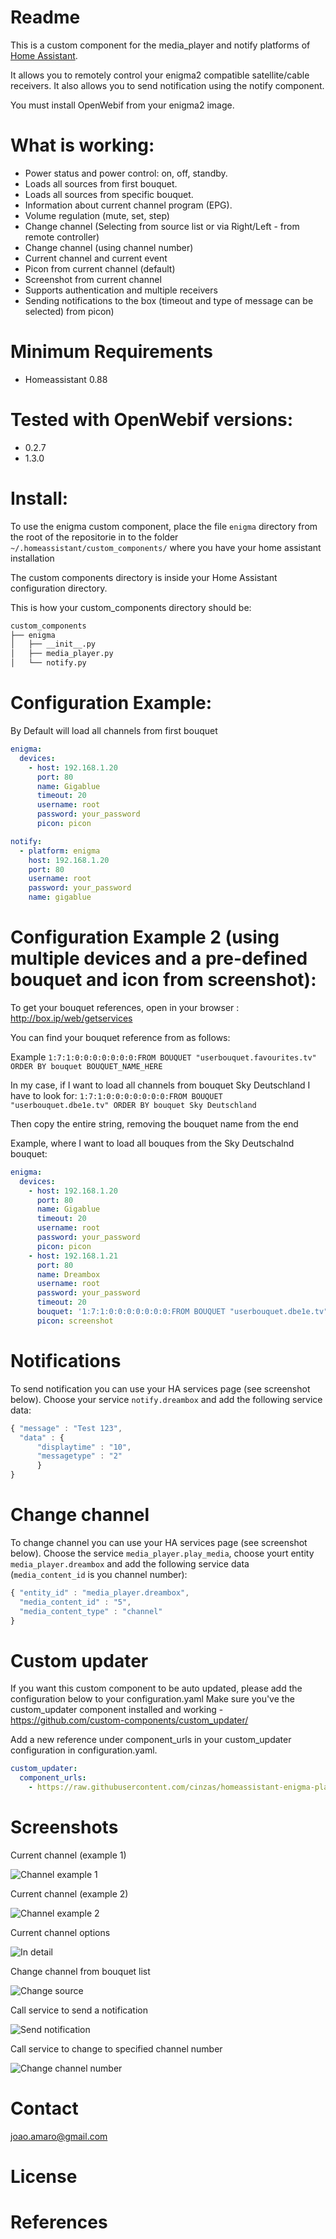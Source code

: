 # Readme

This is a custom component for the media_player and notify platforms of [Home Assistant][1].

It allows you to remotely control your enigma2 compatible satellite/cable receivers.
It also allows you to send notification using the notify component.

You must install OpenWebif from your enigma2 image.

  
# What is working:
  - Power status and power control: on, off, standby. 
  - Loads all sources from first bouquet. 
  - Loads all sources from specific bouquet.
  - Information about current channel program (EPG).
  - Volume regulation (mute, set, step)
  - Change channel (Selecting from source list or via Right/Left - from remote controller)
  - Change channel (using channel number)
  - Current channel and current event
  - Picon from current channel (default)
  - Screenshot from current channel
  - Supports authentication and multiple receivers
  - Sending notifications to the box (timeout and type of message can be selected)
  from picon)
    
# Minimum Requirements
  - Homeassistant 0.88

# Tested with OpenWebif versions:
  - 0.2.7
  - 1.3.0

# Install:
To use the enigma custom component, place the file `enigma` directory from the root of
the repositorie in to the folder `~/.homeassistant/custom_components/` where
you have your home assistant installation

The custom components directory is inside your Home Assistant configuration directory.

This is how your custom_components directory should be:
```bash
custom_components
├── enigma
│   ├── __init__.py
│   ├── media_player.py
│   └── notify.py
```
# Configuration Example:
By Default will load all channels from first bouquet

```yaml 
enigma: 
  devices:
    - host: 192.168.1.20
      port: 80
      name: Gigablue
      timeout: 20
      username: root
      password: your_password
      picon: picon

notify:
  - platform: enigma
    host: 192.168.1.20
    port: 80
    username: root
    password: your_password
    name: gigablue
```

# Configuration Example 2 (using multiple devices and a pre-defined bouquet and icon from screenshot):
To get your bouquet references, open in your browser : http://box.ip/web/getservices


You can find your bouquet reference from as follows:

Example
	```
	1:7:1:0:0:0:0:0:0:0:FROM BOUQUET "userbouquet.favourites.tv" ORDER BY bouquet BOUQUET_NAME_HERE
	```
 
In my case, if I want to load all channels from bouquet Sky Deutschland I have to look for:
	```
	1:7:1:0:0:0:0:0:0:0:FROM BOUQUET "userbouquet.dbe1e.tv" ORDER BY bouquet Sky Deutschland
	```
 
Then copy the entire string, removing the bouquet name from the end
 
Example, where I want to load all bouques from the Sky Deutschalnd bouquet:
```yaml 
enigma: 
  devices:
    - host: 192.168.1.20
      port: 80
      name: Gigablue
      timeout: 20
      username: root
      password: your_password
      picon: picon
    - host: 192.168.1.21
      port: 80
      name: Dreambox 
      username: root
      password: your_password
      timeout: 20
      bouquet: '1:7:1:0:0:0:0:0:0:0:FROM BOUQUET "userbouquet.dbe1e.tv" ORDER BY bouquet' 
      picon: screenshot
```

# Notifications
To send notification you can use your HA services page (see screenshot below).
Choose your service `notify.dreambox` and add the following service data:

```js
{ "message" : "Test 123",
  "data" : { 
      "displaytime" : "10",
      "messagetype" : "2"
      }
}
```

# Change channel
To change channel you can use your HA services page (see screenshot below).
Choose the service `media_player.play_media`, choose yourt entity
`media_player.dreambox` and add the following service data (`media_content_id` is
you channel number):

```js
{ "entity_id" : "media_player.dreambox",
  "media_content_id" : "5",
  "media_content_type" : "channel"
}
```

# Custom updater
If you want this custom component to be auto updated, please add the
configuration below to your configuration.yaml
Make sure you've the custom_updater component installed and working - https://github.com/custom-components/custom_updater/ 

Add a new reference under component_urls in your custom_updater configuration in configuration.yaml.
```yaml
custom_updater:
  component_urls:
    - https://raw.githubusercontent.com/cinzas/homeassistant-enigma-player/master/custom_components.json
```


# Screenshots
Current channel (example 1)

![Channel example 1](../master/screenshots/1.png)


Current channel (example 2)

![Channel example 2](../master/screenshots/2.png)


Current channel options

![In detail](../master/screenshots/3.png)


Change channel from bouquet list

![Change source](../master/screenshots/4.png)


Call service to send a notification

![Send notification](../master/screenshots/5.png)


Call service to change to specified channel number

![Change channel number](../master/screenshots/6.png)



# Contact
joao.amaro@gmail.com

# License

# References

[1]: https://home-assistant.io


